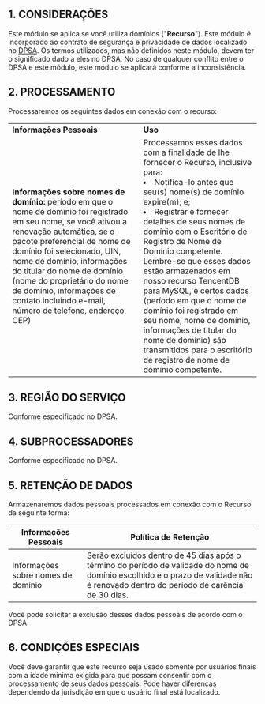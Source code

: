 ## 1\. CONSIDERAÇÕES

Este módulo se aplica se você utiliza domínios ("**Recurso**").  Este módulo é incorporado ao contrato de segurança e privacidade de dados localizado no  [DPSA](https://intl.cloud.tencent.com/document/product/301/17347). Os termos utilizados, mas não definidos neste módulo, devem ter o significado dado a eles no DPSA. No caso de qualquer conflito entre o DPSA e este módulo, este módulo se aplicará conforme a inconsistência.

## 2\. PROCESSAMENTO

Processaremos os seguintes dados em conexão com o recurso:

<table>
  <tr>
  <td><b>Informações Pessoais</b></td>
  <td><b>Uso</b></td>
  </tr>
  <tr>
  <td><b>Informações sobre nomes de domínio:</b> período em que o nome de domínio foi registrado em seu nome, se você ativou a renovação automática, se o pacote preferencial de nome de domínio foi selecionado, UIN, nome de domínio, informações do titular do nome de domínio (nome do proprietário do nome de domínio, informações de contato incluindo e-mail, número de telefone, endereço, CEP)</td>
  <td>Processamos esses dados com a finalidade de lhe fornecer o Recurso, inclusive para:<li>Notifica-lo antes que seu(s) nome(s) de domínio expire(m); e;</li><li>Registrar e fornecer detalhes de seus nomes de domínio com o Escritório de Registro de Nome de Domínio competente. </li>Lembre-se que esses dados estão armazenados em nosso recurso TencentDB para MySQL, e certos dados (período em que o nome de domínio foi registrado em seu nome, nome de domínio, informações de titular do nome de domínio) são transmitidos para o escritório de registro de nome de domínio competente.</td>  
  </tr>
</table>


## 3\. REGIÃO DO SERVIÇO

Conforme especificado no DPSA.

## 4\. SUBPROCESSADORES

Conforme especificado no DPSA.

## 5\. RETENÇÃO DE DADOS

Armazenaremos dados pessoais processados em conexão com o Recurso da seguinte forma:

| **Informações Pessoais** | **Política de Retenção**                                         |
| ------------------------ | ------------------------------------------------------------ |
| Informações sobre nomes de domínio  | Serão excluídos dentro de 45 dias após o término do período de validade do nome de domínio escolhido e o prazo de validade não é renovado dentro do período de carência de 30 dias. |

Você pode solicitar a exclusão desses dados pessoais de acordo com o DPSA.

## 6\. CONDIÇÕES ESPECIAIS

Você deve garantir que este recurso seja usado somente por usuários finais com a idade mínima exigida para que possam consentir com o processamento de seus dados pessoais. Pode haver diferenças dependendo da jurisdição em que o usuário final está localizado.